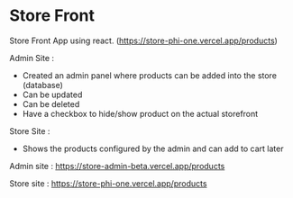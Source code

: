 # Store Front

Store Front App using react. (https://store-phi-one.vercel.app/products)

Admin Site :
*  Created an admin panel where products can be added into the store (database)
*  Can be updated
*  Can be deleted
*  Have a checkbox to hide/show product on the actual storefront

Store Site :
*  Shows the products configured by the admin and can add to cart later

Admin site : https://store-admin-beta.vercel.app/products

Store site : https://store-phi-one.vercel.app/products
